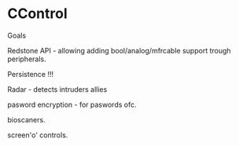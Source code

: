 CControl
========
Goals

Redstone API - allowing adding bool/analog/mfrcable support trough peripherals.

Persistence !!!

Radar - detects intruders allies

pasword encryption - for paswords ofc.

bioscaners.

screen'o' controls.
